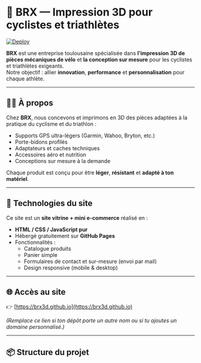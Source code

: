 # 🏁 BRX — Impression 3D pour cyclistes et triathlètes

[![Deploy](https://img.shields.io/badge/🟢%20Site%20en%20ligne-brx3d.github.io-success?style=for-the-badge)](https://brx3d.github.io)

**BRX** est une entreprise toulousaine spécialisée dans **l’impression 3D de pièces mécaniques de vélo** et **la conception sur mesure** pour les cyclistes et triathlètes exigeants.  
Notre objectif : allier **innovation**, **performance** et **personnalisation** pour chaque athlète.

---

## 🚴‍♂️ À propos

Chez **BRX**, nous concevons et imprimons en 3D des pièces adaptées à la pratique du cyclisme et du triathlon :

- Supports GPS ultra-légers (Garmin, Wahoo, Bryton, etc.)
- Porte-bidons profilés
- Adaptateurs et caches techniques
- Accessoires aéro et nutrition
- Conceptions sur mesure à la demande

Chaque produit est conçu pour être **léger**, **résistant** et **adapté à ton matériel**.

---

## 🧰 Technologies du site

Ce site est un **site vitrine + mini e-commerce** réalisé en :
- **HTML / CSS / JavaScript pur**
- Hébergé gratuitement sur **GitHub Pages**
- Fonctionnalités :
  - Catalogue produits
  - Panier simple
  - Formulaires de contact et sur-mesure (envoi par mail)
  - Design responsive (mobile & desktop)

---

## 🌐 Accès au site

👉 [https://brx3d.github.io](https://brx3d.github.io)

*(Remplace ce lien si ton dépôt porte un autre nom ou si tu ajoutes un domaine personnalisé.)*

---

## 📦 Structure du projet

